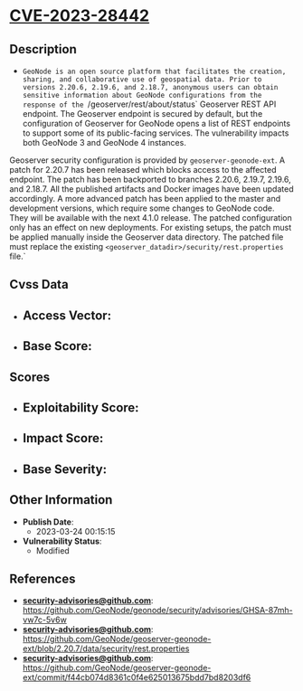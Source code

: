 
# [CVE-2023-28442](https://github.com/GeoNode/geonode/security/advisories/GHSA-87mh-vw7c-5v6w)

## Description

- `GeoNode is an open source platform that facilitates the creation, sharing, and collaborative use of geospatial data. Prior to versions 2.20.6, 2.19.6, and 2.18.7, anonymous users can obtain sensitive information about GeoNode configurations from the response of the `/geoserver/rest/about/status` Geoserver REST API endpoint. The Geoserver endpoint is secured by default, but the configuration of Geoserver for GeoNode opens a list of REST endpoints to support some of its public-facing services. The vulnerability impacts both GeoNode 3 and GeoNode 4 instances.

Geoserver security configuration is provided by `geoserver-geonode-ext`. A patch for 2.20.7 has been released which blocks access to the affected endpoint. The patch has been backported to branches 2.20.6, 2.19.7, 2.19.6, and 2.18.7. All the published artifacts and Docker images have been updated accordingly. A more advanced patch has been applied to the master and development versions, which require some changes to GeoNode code. They will be available with the next 4.1.0 release. The patched configuration only has an effect on new deployments. For existing setups, the patch must be applied manually inside the Geoserver data directory. The patched file must replace the existing `<geoserver_datadir>/security/rest.properties` file.`

## Cvss Data

- **Access Vector**:
  - 
- **Base Score**:
  - 

## Scores

- **Exploitability Score**:
  - 
- **Impact Score**:
  - 
- **Base Severity**:
  - 

## Other Information

- **Publish Date**:
  - 2023-03-24 00:15:15
- **Vulnerability Status**:
  - Modified

## References

- **security-advisories@github.com**: https://github.com/GeoNode/geonode/security/advisories/GHSA-87mh-vw7c-5v6w
- **security-advisories@github.com**: https://github.com/GeoNode/geoserver-geonode-ext/blob/2.20.7/data/security/rest.properties
- **security-advisories@github.com**: https://github.com/GeoNode/geoserver-geonode-ext/commit/f44cb074d8361c0f4e625013675bdd7bd8203df6
